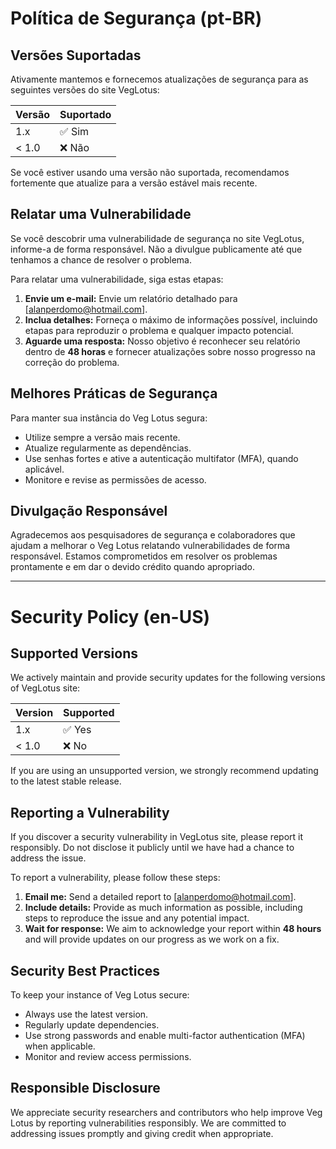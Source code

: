 # Política de Segurança (pt-BR)

## Versões Suportadas

Ativamente mantemos e fornecemos atualizações de segurança para as seguintes versões do site VegLotus:

| Versão | Suportado |
|--------|------------|
| 1.x    | ✅ Sim     |
| < 1.0  | ❌ Não     |

Se você estiver usando uma versão não suportada, recomendamos fortemente que atualize para a versão estável mais recente.

## Relatar uma Vulnerabilidade

Se você descobrir uma vulnerabilidade de segurança no site VegLotus, informe-a de forma responsável. Não a divulgue publicamente até que tenhamos a chance de resolver o problema.

Para relatar uma vulnerabilidade, siga estas etapas:

1. **Envie um e-mail:** Envie um relatório detalhado para [alanperdomo@hotmail.com].
2. **Inclua detalhes:** Forneça o máximo de informações possível, incluindo etapas para reproduzir o problema e qualquer impacto potencial.
3. **Aguarde uma resposta:** Nosso objetivo é reconhecer seu relatório dentro de **48 horas** e fornecer atualizações sobre nosso progresso na correção do problema.

## Melhores Práticas de Segurança

Para manter sua instância do Veg Lotus segura:
- Utilize sempre a versão mais recente.
- Atualize regularmente as dependências.
- Use senhas fortes e ative a autenticação multifator (MFA), quando aplicável.
- Monitore e revise as permissões de acesso.

## Divulgação Responsável

Agradecemos aos pesquisadores de segurança e colaboradores que ajudam a melhorar o Veg Lotus relatando vulnerabilidades de forma responsável. Estamos comprometidos em resolver os problemas prontamente e em dar o devido crédito quando apropriado.


---



# Security Policy (en-US)

## Supported Versions

We actively maintain and provide security updates for the following versions of VegLotus site:

| Version | Supported |
|---------|------------|
| 1.x     | ✅ Yes     |
| < 1.0   | ❌ No      |

If you are using an unsupported version, we strongly recommend updating to the latest stable release.

## Reporting a Vulnerability

If you discover a security vulnerability in VegLotus site, please report it responsibly. Do not disclose it publicly until we have had a chance to address the issue.

To report a vulnerability, please follow these steps:

1. **Email me:** Send a detailed report to [alanperdomo@hotmail.com].
2. **Include details:** Provide as much information as possible, including steps to reproduce the issue and any potential impact.
3. **Wait for response:** We aim to acknowledge your report within **48 hours** and will provide updates on our progress as we work on a fix.

## Security Best Practices

To keep your instance of Veg Lotus secure:
- Always use the latest version.
- Regularly update dependencies.
- Use strong passwords and enable multi-factor authentication (MFA) when applicable.
- Monitor and review access permissions.

## Responsible Disclosure

We appreciate security researchers and contributors who help improve Veg Lotus by reporting vulnerabilities responsibly. We are committed to addressing issues promptly and giving credit when appropriate.



